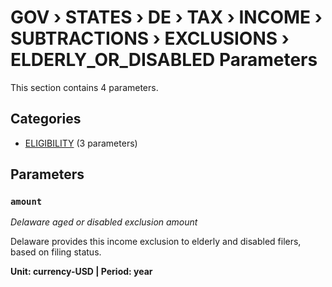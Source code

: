 # GOV › STATES › DE › TAX › INCOME › SUBTRACTIONS › EXCLUSIONS › ELDERLY_OR_DISABLED Parameters

This section contains 4 parameters.

## Categories

- [ELIGIBILITY](eligibility/index.md) (3 parameters)

## Parameters

### `amount`
*Delaware aged or disabled exclusion amount*

Delaware provides this income exclusion to elderly and disabled filers, based on filing status.

**Unit: currency-USD | Period: year**

